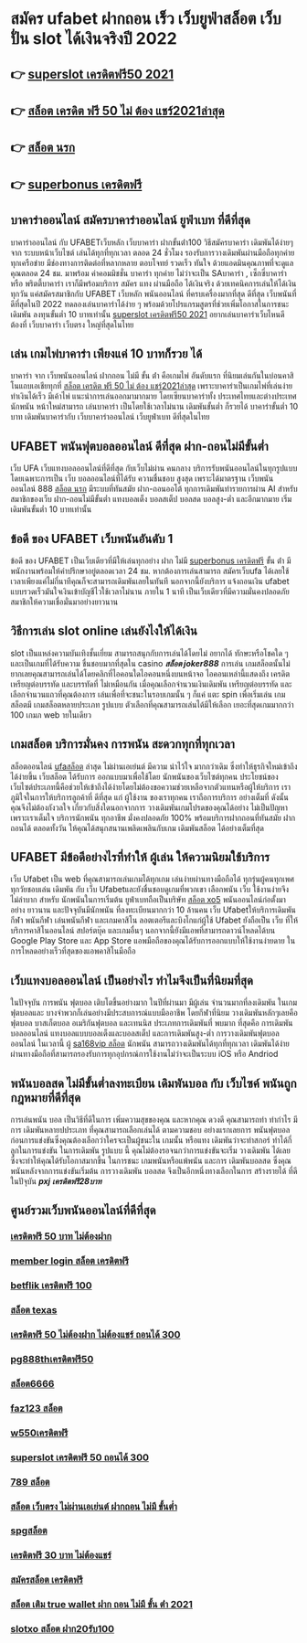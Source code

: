 # สมัคร ufabet ฝากถอน เร็ว เว็บยูฟ่าสล็อต  เว็บปั่น slot ได้เงินจริงปี 2022

## 👉 [superslot เครดิตฟรี50 2021](https://mabet.net/credit-free-50/)
## 👉 [สล็อต เครดิต ฟรี 50 ไม่ ต้อง แชร์2021ล่าสุด](https://mabet.net/register/)
## 👉 [สล็อต นรก](https://mabet.net/)
## 👉 [superbonus เครดิตฟรี](https://mabet.net/credit-free-new/)

## บาคาร่าออนไลน์  สมัครบาคาร่าออนไลน์  ยูฟ่าเบท  ที่ดีที่สุด

บาคาร่าออนไลน์ กับ UFABETเว็บหลัก   เว็บบาคาร่า ฝากขั้นต่ํา100 วิธีสมัครบาคาร่า เดิมพันได้ง่ายๆ จาก ระบบหน้าเว็บไซต์ เล่นได้ทุกที่ทุกเวลา ตลอด 24 ชั่วโมง รองรับการวางเดิมพันผ่านมือถือทุกค่าย ทุกเครือข่าย มีช่องทางการติดต่อที่หลากหลาย ตอบโจทย์ รวดเร็ว ทันใจ ด้วยแอดมินคุณภาพที่จะดูแลคุณตลอด 24 ชม. มาพร้อม ค่าคอมมิชชั่น บาคาร่า  ทุกค่าย ไม่ว่าจะเป็น SAบาคาร่า , เซ็กซี่บาคาร่า หรือ พริตตี้บาคาร่า เราก็มีพร้อมบริการ สมัคร แทง  ผ่านมือถือ ได้เงินจริง ด้วยเทคนิคการเล่นให้ได้เงินทุกวัน แค่สมัครสมาชิกกับ UFABET เว็บหลัก พนันออนไลน์ ที่ครบเครื่องมากที่สุด ดีที่สุด เว็บพนันที่ดีที่สุดในปี 2022 ทดลองเล่นบาคาร่าได้ง่าย ๆ พร้อมด้วยโปรแกรมสูตรที่ช่วยเพิ่มโอกาสในการชนะเดิมพัน ลงทุนขั้นต่ำ 10 บาทเท่านั้น [superslot เครดิตฟรี50 2021](https://mabet.net/register/) อยากเล่นบาคาร่าเว็บไหนดี ต้องที่ เว็บบาคาร่า  เว็บตรง ใหญ่ที่สุดในไทย


## เล่น เกมไพ่บาคาร่า  เพียงแค่ 10 บาทก็รวย ได้

 บาคาร่า จาก  เว็บพนันออนไลน์ ฝากถอน ไม่มี ขั้น ต่ํา   คือเกมไพ่  อันดับแรก   ที่นิยมเล่นกันในบ่อนคาสิโนแถบเอเชียทุกที่ [สล็อต เครดิต ฟรี 50 ไม่ ต้อง แชร์2021ล่าสุด](https://mabet.net/)  เพราะบาคาร่าเป็นเกมไพ่ที่เล่นง่าย ทำเงินได้เร็ว มีเค้าไพ่   แนะนำการเล่นออกมามากมาย โดยเซียนบาคาร่าทั้ง ประเทศไทยและต่างประเทศ นักพนัน หน้าใหม่สามารถ เล่นบาคาร่า เป็นโดยใช้เวลาไม่นาน เดิมพันขั้นต่ำ ก็รวยได้ บาคาร่าขั้นต่ำ 10 บาท เดิมพันบาคาร่ากับ เว็บบาคาร่าออนไลน์  เว็บยูฟ่าเบท ดีที่สุดในไทย


## UFABET  พนันฟุตบอลออนไลน์  ดีที่สุด ฝาก-ถอนไม่มีขั้นต่ำ

เว็บ UFA เว็บแทงบอลออนไลน์ที่ดีที่สุด กับเว็บไม่ผ่าน คนกลาง  บริการรับพนันออนไลน์ในทุกรูปแบบ โดยเฉพาะการเป็น เว็บ บอลออนไลน์ที่ได้รับ ความชื่นชอบ สูงสุด เพราะได้มาตรฐาน เว็บพนันออนไลน์ 888 [สล็อต นรก](https://mabet.net/credit-free-new/) มีระบบที่ทันสมัย ฝาก-ถอนออโต้  ทุกการเดิมพันทำรายการผ่าน AI สำหรับสมาชิกของเว็บ ฝาก-ถอนไม่มีขั้นต่ำ แทงบอลเต็ง บอลสเต็ป บอลสด บอลสูง-ต่ำ และอีกมากมาย เริ่มเดิมพันขั้นต่ำ 10 บาทเท่านั้น


## ข้อดี ของ UFABET เว็บพนันอันดับ 1

ข้อดี ของ UFABET เป็นเว็บเดียวที่มีให้เล่นทุกอย่าง  ฝาก ไม่มี [superbonus เครดิตฟรี](https://mabet.net/register/) ขั้น ต่ํา  มีพนักงานพร้อมให้คำปรึกษาอยู่ตลอดเวลา 24 ชม. หากต้องการเล่นสามารถ  สมัครเว็บufa ได้เลยใช้เวลาเพียงแค่ไม่กี่นาทีคุณก็จะสามารถเดิมพันเลยในทันที นอกจากนี้ยังบริการ   แจ้งถอนเงิน ufabet  แบบรวดเร็วมันใจเงินเข้าบัญชีไวใช้เวลาไม่นาน ภายใน 1 นาที เป็นเว็บเดียวที่มีความมั่นคงปลอดภัยสมาชิกให้ความเชื่อมั่นมาอย่างยาวนาน


## วิธีการเล่น slot online  เล่นยังไงให้ได้เงิน

 slot เป็นแหล่งความบันเทิงชั้นเยี่ยม สามารถสนุกกับการเล่นได้โดยไม่ อยากได้ ทักษะหรือโชคใด ๆ และเป็นเกมที่ได้รับความ ชื่นชอบมากที่สุดใน casino ***สล็อต joker888***  การเล่น เกมสล็อตนั้นไม่ยากเลยคุณสามารถเล่นได้โดยคลิกที่ไอคอนใดไอคอนหนึ่งบนหน้าจอ ไอคอนเหล่านี้แสดงถึง เครดิต  เหรียญต่อบรรทัด และบรรทัดที่ ไม่เหมือนกัน  เมื่อคุณเลือกจำนวนเงินเดิมพัน   เหรียญต่อบรรทัด และเลือกจำนวนแถวที่คุณต้องการ เล่นเพื่อที่จะชนะในรอบเกมนั้น ๆ ก็แค่ แตะ   spin เพื่อเริ่มเล่น เกมสล็อตมี เกมสล็อตหลายประเภท รูปแบบ ตัวเลือกที่คุณสามารถเล่นได้มีให้เลือก เยอะที่สุดเกมมากกว่า 100 เกมภ web ายในเดียว


##  เกมสล็อต บริการมั่นคง การพนัน  สะดวกทุกที่ทุกเวลา

 สล็อตออนไลน์ [ufaสล็อต](https://mabet.net/credit-free-100/) ล่าสุด ไม่ผ่านเอเย่นต์ มีความ น่าไว้ใจ มากกว่าเดิม ซึ่งทำให้ธุรกิจใหม่เข้าถึงได้ง่ายขึ้น  เว็บสล็อต ได้รับการ ออกแบบมาเพื่อใช้โดย นักพนันของเว็บไซต์ทุกคน ประโยชน์ของ เว็บไซต์ประเภทนี้คือช่วยให้เข้าถึงได้ง่ายโดยไม่ต้องขอความช่วยเหลือจากตัวแทนหรือผู้ให้บริการ เราภูมิใจในการให้บริการลูกค้าที่ ดีที่สุด แก่ ผู้ใช้งาน ของเราทุกคน เราถือการบริการ อย่างเต็มที่ ดังนั้นคุณจึงไม่ต้องกังวลใจ เกี่ยวกับสิ่งใดนอกจากการ วางเดิมพันเกมโปรดของคุณได้อย่าง ไม่เป็นปัญหา เพราะเราเต็มใจ บริการนักพนัน ทุกอาชีพ มั่งคงปลอดภัย 100% พร้อมบริการฝากถอนที่ทันสมัย ฝากถอนได้  ตลอดทั้งวัน  ให้คุณได้สนุกสนานเพลิดเพลินกับเกม  เดิมพันสล็อต  ได้อย่างเต็มที่สุด


## UFABET มีข้อดีอย่างไรที่ทำให้ ผู้เล่น ให้ความนิยมใช้บริการ

 เว็บ Ufabet เป็น web ที่คุณสามารถเล่นเกมได้ทุกเกม เล่นง่ายผ่านทางมือถือได้ ทุกรุ่นผู้คนทุกเพศทุกวัยชอบเล่น เดิมพัน กับ เว็บ Ufabetและยังชื่นชอบดูเกมที่พวกเขา เลือกพนัน  เว็บ ใช้งานง่ายจึง ไม่ลำบาก สำหรับ นักพนันในการเริ่มต้น ยูฟ่าเบทถือเป็นบริษัท [สล็อต xo5](https://member.mabet.net/?action=login) พนันออนไลน์ก่อตั้งมาอย่าง ยาวนาน และปัจจุบันมีนักพนัน ที่ลงทะเบียนมากกว่า 10 ล้านคน เว็บ Ufabetให้บริการเดิมพันกีฬา พนันกีฬา เล่นพนันกีฬา และเกมคาสิโน ลอตเตอรีและบิงโกแก่ผู้ใช้ Ufabet  ยังถือเป็น เว็บ ที่ให้บริการคาสิโนออนไลน์   สปอร์ตบุ๊ค และเกมอื่นๆ นอกจากนี้ยังมีแอพที่สามารถดาวน์โหลดได้บน Google Play Store และ App Store แอพมือถือของคุณได้รับการออกแบบให้ใช้งานง่ายดาย ในการโหลดอย่างเร็วที่สุดของแอพคาสิโนมือถือ 


## เว็บแทงบอลออนไลน์   เป็นอย่างไร  ทำไมจึงเป็นที่นิยมที่สุด

ในปัจจุบัน การพนัน ฟุตบอล เติบโตขึ้นอย่างมาก ในปีที่ผ่านมา มีผู้เล่น จำนวนมากที่ลงเดิมพัน ในเกมฟุตบอลและ บางจำพวกก็เล่นอย่างมีประสบการณ์แบบมืออาชีพ โดยกีฬาที่นิยม วางเดิมพันหลักๆเลยคือ ฟุตบอล บาสเก็ตบอล อเมริกันฟุตบอล และเทนนิส ประเภทการเดิมพันที่ พบมาก ที่สุดคือ  การเดิมพันบอลออนไลน์  แทงบอลแบบบอลเต็งและบอลสเต็ป และการเดิมพันสูง-ต่ำ การวางเดิมพันฟุตบอล ออนไลน์ ในเวลานี้ ผู้ [sa168vip สล็อต](https://member.mabet.net/?action=login) นักพนัน สามารถวางเดิมพันได้ทุกที่ทุกเวลา เดิมพันได้ง่ายผ่านทางมือถือที่สามารถรองรับการทุกอุปกรณ์การใช้งานไม่ว่าจะเป็นระบบ iOS หรือ Andriod

##  พนันบอลสด ไม่มีขั้นต่ำลงทะเบียน เดิมพันบอล กับ เว็บไซค์ พนันถูกกฎหมายที่ดีที่สุด

 การเล่นพนัน บอล เป็นวิธีที่ดีในการ เพิ่มความสุขของคุณ และหากคุณ ดวงดี คุณสามารถทำ ทำกำไร มีการ เดิมพันหลายปประเภท ที่คุณสามารถเลือกเล่นได้ ตามความชอบ อย่างแรกเลยการ พนันฟุตบอลก่อนการแข่งขันซึ่งคุณต้องเลือกว่าใครจะเป็นผู้ชนะใน เกมนั้น หรือแทง เดิมพันว่าจะทำสกอร์ ทำได้กี่ลูกในการแข่งขัน ในการเดิมพัน รูปแบบ นี้ คุณไม่ต้องรอจนกว่าการแข่งขันจะเริ่ม  วางเดิมพัน ได้เลย ซึ่งจะทำให้คุณได้รับโอกาสมากขึ้น ในการชนะ เกมพนันหรือแพ้พนัน  และการ เดิมพันบอลสด ซึ่งคุณ พนันหลังจากการแข่งขันเริ่มต้น  การวางเดิมพัน บอลสด จึงเป็นอีกหนึ่งทางเลือกในการ สร้างรายได้ ที่ดีในปัจุบัน ***pxj เครดิตฟรี28บาท***

## ศูนย์รวมเว็บพนันออนไลน์ที่ดีที่สุด

### [เครดิตฟรี 50 บาท ไม่ต้องฝาก](https://atom.io/themes/MABET.net%20สล็อตหมายเลข1%20แตกหนัก%20100%%20joker%20สล็อต%20ฝาก10รับ100%20008%20สล็อต%20สล็อตแตกหนัก%2020รับ100)
### [member login สล็อต เครดิตฟรี](https://atom.io/themes/MABET.net%20สล็อตหมายเลข1%20แตกหนัก%20100%%2099%20สล็อต%20008%20สล็อต%20สล็อตแตกหนัก%2020รับ100)
### [betflik เครดิตฟรี 100](https://atom.io/themes/MABET.net%20สล็อตหมายเลข1%20แตกหนัก%20100%%20เครดิตฟรี%20กด%20รับ%20เอง%2088%20008%20สล็อต%20สล็อตแตกหนัก%2020รับ100)
### [สล็อต texas](https://atom.io/themes/MABET.net%20สล็อตหมายเลข1%20แตกหนัก%20100%%20สล็อต%20เครดิตฟรี%20ฝาก%201%20บาท%20ล่าสุด%20008%20สล็อต%20สล็อตแตกหนัก%2020รับ100)
### [เครดิตฟรี 50 ไม่ต้องฝาก ไม่ต้องแชร์ ถอนได้ 300](https://atom.io/themes/MABET.net%20สล็อตหมายเลข1%20แตกหนัก%20100%%20เว็บ%20เครดิตฟรี%2050%20ยืนยันเบอร์ล่าสุด%202021%20008%20สล็อต%20สล็อตแตกหนัก%2020รับ100)
### [pg888thเครดิตฟรี50](https://atom.io/themes/MABET.net%20สล็อตหมายเลข1%20แตกหนัก%20100%%20sa1688เครดิตฟรี%20008%20สล็อต%20สล็อตแตกหนัก%2020รับ100)
### [สล็อต6666](https://atom.io/themes/MABET.net%20สล็อตหมายเลข1%20แตกหนัก%20100%%2011hilo%20สล็อต%20008%20สล็อต%20สล็อตแตกหนัก%2020รับ100)
### [faz123 สล็อต](https://atom.io/themes/MABET.net%20สล็อตหมายเลข1%20แตกหนัก%20100%%20โบนัส%20สล็อต%20xo%20008%20สล็อต%20สล็อตแตกหนัก%2020รับ100)
### [w550เครดิตฟรี](https://atom.io/themes/MABET.net%20สล็อตหมายเลข1%20แตกหนัก%20100%%20สมัคร%20สล็อต%20เว็บ%20ตรง%20008%20สล็อต%20สล็อตแตกหนัก%2020รับ100)
### [superslot เครดิตฟรี 50 ถอนได้ 300](https://atom.io/themes/MABET.net%20สล็อตหมายเลข1%20แตกหนัก%20100%%206666สล็อต%20008%20สล็อต%20สล็อตแตกหนัก%2020รับ100)
### [789 สล็อต](https://atom.io/themes/MABET.net%20สล็อตหมายเลข1%20แตกหนัก%20100%%20รอยัล%20สล็อต%20777%20ดาวน์โหลด%20008%20สล็อต%20สล็อตแตกหนัก%2020รับ100)
### [สล็อต เว็บตรง ไม่ผ่านเอเย่นต์ ฝากถอน ไม่มี ขั้นต่ำ](https://atom.io/themes/MABET.net%20สล็อตหมายเลข1%20แตกหนัก%20100%%20สล็อต%20999%20ฝากถอน%20ไม่มี%20ขั้น%20ต่ํา%20วอ%20เลท%20008%20สล็อต%20สล็อตแตกหนัก%2020รับ100)
### [spgสล็อต](https://atom.io/themes/MABET.net%20สล็อตหมายเลข1%20แตกหนัก%20100%%20สมัคร%20ufabet%20รับเครดิตฟรี%20008%20สล็อต%20สล็อตแตกหนัก%2020รับ100)
### [เครดิตฟรี 30 บาท ไม่ต้องแชร์](https://atom.io/themes/MABET.net%20สล็อตหมายเลข1%20แตกหนัก%20100%%20สล็อต%20ฝาก%2050%20รับ%20100%20ถอนไม่อั้น%20008%20สล็อต%20สล็อตแตกหนัก%2020รับ100)
### [สมัครสล็อต เครดิตฟรี](https://atom.io/themes/MABET.net%20สล็อตหมายเลข1%20แตกหนัก%20100%%20เครดิตฟรี%2020กดรับเอง%20008%20สล็อต%20สล็อตแตกหนัก%2020รับ100)
### [สล็อต เติม true wallet ฝาก ถอน ไม่มี ขั้น ต่ํา 2021](https://atom.io/themes/MABET.net%20สล็อตหมายเลข1%20แตกหนัก%20100%%20เว็บ%20m89%20เครดิตฟรี%20008%20สล็อต%20สล็อตแตกหนัก%2020รับ100)
### [slotxo สล็อต ฝาก20รับ100](https://atom.io/themes/MABET.net%20สล็อตหมายเลข1%20แตกหนัก%20100%%20เครดิตฟรี%20กดรับเอง%20ได้จริงไม่ต้องแชร์%20008%20สล็อต%20สล็อตแตกหนัก%2020รับ100)